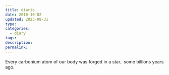 ```yaml
---
title: diario
date: 2010-10-02
updated: 2023-08-31
type: 
categories:
  - diary
tags: 
description: 
permalink: 
---
```


Every carbonium atom of our body was forged in a star.. some billions years ago.